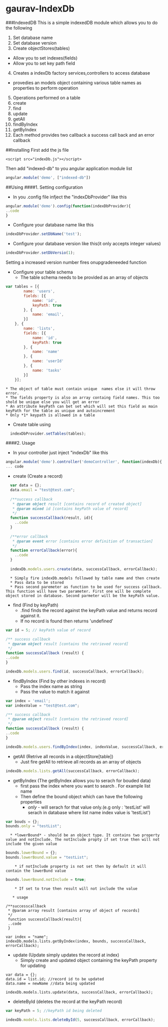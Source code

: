 # gaurav-IndexDb

###IndexedDB
This is a simple indexedDB module which allows you to do the following

1. Set database name
2. Set database version
3. Create objectStores(tables)
  * Allow you to set indexes(fields)
  * Allow you to set key path field
4. Creates a indexDb factory services,controllers to access database
  * provedies an models object containing various table names as properties to perform operation
5. Operations performed on a table
  1. create
  2. find
  3. update
  4. getAll
  5. findByIndex
  6. getByIndex
6. Each method provides two callback a success call back and an error callback
  
##Installing
First add the js file
```
<script src="indexDb.js"></script>
```

Then add "indexed-db" to you angular application module list 
```javascript
angular.module('demo', ["indexed-db"])
```

##Using
####1. Setting configuration
  * In you .config file infject the "indexDbProvider" like this
```javascript
angular.module('demo').config(function(indexDbProvider){
..code
}
```
  * Configure your database name like this
```javascript
indexDbProvider.setDbName('test');
```
  * Configure your database version like this(it only accepts integer values)
```javascript
indexDbProvider.setDbVersio(1);
```
Setting a increased version number fires onupgradeneeded function

  * Configure your table schema
    * The table schema needs to be provided as an array of objects
```javascript
var tables = [{
        name: 'users',
        fields: [{
            name: 'id',
            keyPath: true
        }, {
            name: 'email',
        }]
    }, {
        name: 'lists',
        fields: [{
            name: 'id',
            keyPath: true
        }, {
            name: 'name'
        }, {
            name: 'userId'
        }, {
            name: 'tasks'
        }]
    }];
```
    * The object of table must contain unique  names else it will throw error.
    * The fields property is also an array containg field names. This too shold be unique else you will get an error
    * An attribute keyPath can bet set which will set this field as main keyPath for the table as unique and autoincrement
    * Only *1* keypath is allowed in a table
    
  * Create table using
```javascript
  indexDbProvider.setTables(tables);
```

####2. Usage
  * In your controller just inject "indexDb" like this
```javascript
angular.module('demo').controller('demoController', function(indexDb){
... code
```
  * create (Create a record)
```javascript
  var data = {};
  data.email = "test@test.com";
  
  /**success callback
   * @param object result [contains record of created object]
   * @param mixed id [contains keyPath value of record]
   */
  function successCallback(result, id){
    ..code
  }
  
  /**error callback
   * @param event error [contains error definition of transaction]
   */
  function errorCallback(error){
    ..code
  }
  
  indexDb.models.users.create(data, successCallback, errorCallback);
  ```
      * Simply fire indexDb.models followed by table name and then create
      * Pass data to be stored
      * Pass second paremeter as function to be used for success callback. This function will have two parameter. First one will be complete object stored in database. Second parmeter will be the keyPath value.
      
  * find (Find by keyPath)
      * .find finds the record against the keyPath value and returns record against it. 
      * If no record is found then returns 'undefined'

```javascript
var id = 5; // keyPath value of record

/** success callback
 * @param object result [contains the retrieved record]
 */
function successCallback (result) {
..code
}

indexDb.models.users.find(id, successCallback, errorCallback);
```

  * findByIndex (Find by other indexes in record)
    * Pass the index name as string
    * Pass the value to match it against
    
```javascript
var index = 'email';
var indexValue = "test@test.com";

/** success callback
 * @param object result [contains the retrieved record]
 */
function successCallback (result) {
..code
}

indexDb.models.users.findByIndex(index, indexValue, successCallback, errorCallback);
```

  * getAll (Retrive all records in a objectStore[table])
    * Just fire getAll to retrieve all records as an array of objects
    
```javascript
indexDb.models.lists.getAll(successCallback, errorCallback);
```

  * getByIndex (The getByIndex allows you to serach for bouded data)
    * first pass the index where you want to search . For example list name
    * Then define the bound object which can have the following properties
      * *only* -  will serach for that value only.(e.g only : 'testList' will serach in database where list name index value is 'testList')
  ```javascript
  var bouds = {};
  bounds.only = "testList";
  ```
      * *lowerBound* - should be an object type. It contains two property value and notInclude. The notInclude propty if set true then will not include the given value
```javascript
bounds.lowerBound = {};
bounds.lowerBound.value = "testList";
```
        * if notInclude property is not set then by default it will contain the lowerBund value
```javascript
bounds.lowerBound.notInclude = true;
```
        * If set to true then result will not include the value
        
       * usage
```javasript
/**successcallback
 * @param array result [contains array of object of records]
 */
 function successCallback(result){
 ..code
 }
 
var index = "name";
indexDb.models.lists.getByIndex(index, bounds, successCallback, errorCallback);
```

  * update (Update simply updates the record at index)
    * Simply create and updated object containing the keyPath property for updating
```javasript
var data = {};
data.id = list.id; //record id to be updated
data.name = newName //data being updated

indexDb.models.lists.update(data, successCallback, errorCallback);
```

  * deleteById (deletes the record at the keyPath record)
``` javascript
var keyPath = 5; //keyPath id being deleted

indexDb.models.lists.deleteById(5, successCallback, errorCallback);
```
